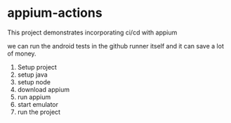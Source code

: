# appium-actions
This project demonstrates incorporating ci/cd with appium


<!-- appium &>/dev/null & -->

we can run the android tests in the github runner itself and it can save a lot of money.

1. Setup project
2. setup java
3. setup node
4. download appium
5. run appium
6. start emulator
7. run the project